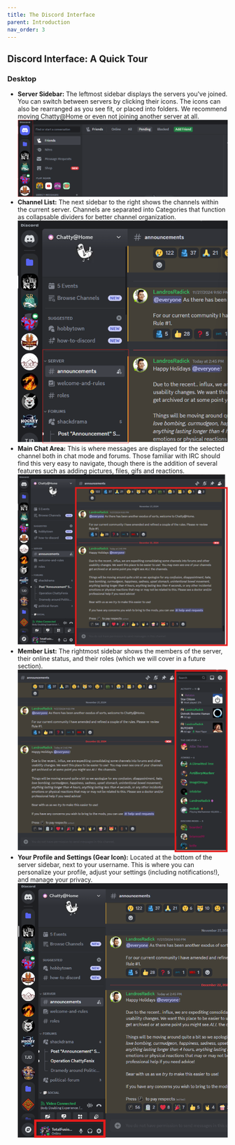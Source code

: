 ```yaml
---
title: The Discord Interface
parent: Introduction
nav_order: 3
---
```


## Discord Interface: A Quick Tour

### Desktop

*   **Server Sidebar:** The leftmost sidebar displays the servers you've joined. You can switch between servers by clicking their icons. The icons can also be rearranged as you see fit, or placed into folders. We recommend moving Chatty@Home or even not joining another server at all.
    ![Discord Server Sidebar](../../images/ServerSidebar.png)
*   **Channel List:** The next sidebar to the right shows the channels within the current server. Channels are separated into Categories that function as collapsable dividers for better channel organization.
    ![Discord Channel List](../../images/ChannelList.png)
*   **Main Chat Area:** This is where messages are displayed for the selected channel both in chat mode and forums. Those familiar with IRC should find this very easy to navigate, though there is the addition of several features such as adding pictures, files, gifs and reactions.
    ![Main Chat Area](../../images/MainChatArea.png)
*   **Member List:** The rightmost sidebar shows the members of the server, their online status, and their roles (which we will cover in a future section).
    ![Members List](../../images/MemberList.png)
*   **Your Profile and Settings (Gear Icon):** Located at the bottom of the server sidebar, next to your username. This is where you can personalize your profile, adjust your settings (including notifications!), and manage your privacy.
    ![Profile and Settings](../../images/ProfileAndSettings.png)